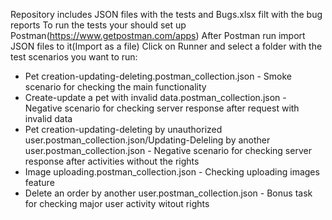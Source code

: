 Repository includes JSON files with the tests and Bugs.xlsx filt with the bug reports
To run the tests your should set up Postman(https://www.getpostman.com/apps)
After Postman run import JSON files to it(Import as a file)
Click on Runner and select a folder with the test scenarios you want to run:
- Pet creation-updating-deleting.postman_collection.json - Smoke scenario for checking the main functionality
- Create-update a pet with invalid data.postman_collection.json - Negative scenario for checking server response after request with invalid data 
- Pet creation-updating-deleting by unauthorized user.postman_collection.json/Updating-Deleling by another user.postman_collection.json - Negative scenario for checking server response after activities without the rights
- Image uploading.postman_collection.json - Checking uploading images feature
- Delete an order by another user.postman_collection.json - Bonus task for checking major user activity witout rights
